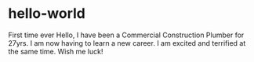 # hello-world
First time ever
Hello, I have been a Commercial Construction Plumber for 27yrs. I am now having to learn a new career. I am excited and terrified at the same time. Wish me luck!
